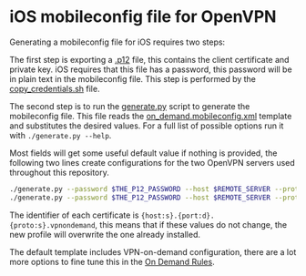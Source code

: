 # iOS mobileconfig file for OpenVPN

Generating a mobileconfig file for iOS requires two steps:

The first step is exporting a [.p12][p12file] file, this contains the client
certificate and private key. iOS requires that this file has a password, this
password will be in plain text in the mobileconfig file. This step is
performed by the [copy_credentials.sh](copy_credentials.sh) file.

The second step is to run the [generate.py](generate.py) script to generate the
mobileconfig file. This file reads the
[on_demand.mobileconfig.xml](on_demand.mobileconfig.xml) template and
substitutes the desired values. For a full list of possible options run it with
`./generate.py --help`.

Most fields will get some useful default value if nothing is provided, the
following two lines create configurations for the two OpenVPN servers used
throughout this repository.
```bash
./generate.py --password $THE_P12_PASSWORD --host $REMOTE_SERVER --proto tcp --port 443  -o vpn_https.mobileconfig --VPNPayloadOrganization "HTTPS Port"
./generate.py --password $THE_P12_PASSWORD --host $REMOTE_SERVER --proto udp --port 1194   -o vpn_udp.mobileconfig --VPNPayloadOrganization "OpenVPN Port"
```

The identifier of each certificate is `{host:s}.{port:d}.{proto:s}.vpnondemand`,
this means that if these values do not change, the new profile will overwrite
the one already installed.

The default template includes VPN-on-demand configuration, there are a lot more
options to fine tune this in the [On Demand Rules][apple_vpn_ondemand].


[p12file]: https://en.wikipedia.org/wiki/PKCS_12
[apple_vpn_ondemand]: https://developer.apple.com/library/content/featuredarticles/iPhoneConfigurationProfileRef/Introduction/Introduction.html#//apple_ref/doc/uid/TP40010206-CH1-SW36